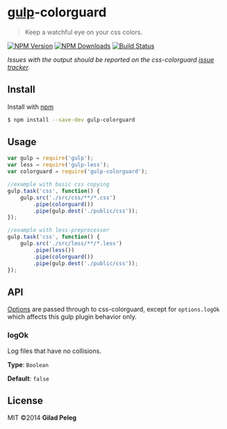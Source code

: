 # [gulp](https://github.com/wearefractal/gulp)-colorguard
> Keep a watchful eye on your css colors.

[![NPM Version](http://img.shields.io/npm/v/gulp-colorguard.svg?style=flat)](https://npmjs.org/package/gulp-colorguard)
[![NPM Downloads](http://img.shields.io/npm/dm/gulp-colorguard.svg?style=flat)](https://npmjs.org/package/gulp-colorguard)
[![Build Status](http://img.shields.io/travis/pgilad/gulp-colorguard.svg?style=flat)](https://travis-ci.org/pgilad/gulp-colorguard)

*Issues with the output should be reported on the css-colorguard [issue tracker](https://github.com/SlexAxton/css-colorguard/issues).*

## Install

Install with [npm](https://npmjs.org/package/gulp-colorguard)

```bash
$ npm install --save-dev gulp-colorguard
```

## Usage

```js
var gulp = require('gulp');
var less = require('gulp-less');
var colorguard = require('gulp-colorguard');

//example with basic css copying
gulp.task('css', function() {
    gulp.src('./src/css/**/*.css')
        .pipe(colorguard())
        .pipe(gulp.dest('./public/css'));
});

//example with less-preprocesser
gulp.task('css', function() {
    gulp.src('./src/less/**/*.less')
        .pipe(less())
        .pipe(colorguard())
        .pipe(gulp.dest('./public/css'));
});
```

## API

[Options](https://github.com/SlexAxton/css-colorguard#programmatic) are passed through to css-colorguard,
except for `options.logOk` which affects this gulp plugin behavior only.

### logOk

Log files that have no collisions.

**Type**: `Boolean`

**Default**: `false`

## License

MIT ©2014 **Gilad Peleg**
